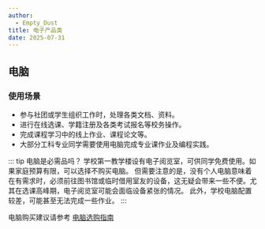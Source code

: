 ```yaml
---
author: 
  - Empty_Dust
title: 电子产品类
date: 2025-07-31
---
```


## 电脑

### 使用场景

- 参与社团或学生组织工作时，处理各类文档、资料。
- 进行在线选课、学籍注册及各类考试报名等校务操作。
- 完成课程学习中的线上作业、课程论文等。
- 大部分工科专业同学需要使用电脑完成专业课作业及编程实践。

::: tip 电脑是必需品吗？
学校第一教学楼设有电子阅览室，可供同学免费使用。如果家庭预算有限，可以选择不购买电脑。
但需要注意的是，没有个人电脑意味着在有需求时，必须前往图书馆或临时借用室友的设备，这无疑会带来一些不便。尤其在选课高峰期，电子阅览室可能会面临设备紧张的情况。
此外，学校电脑配置较差，可能甚至无法完成一些作业。
:::

电脑购买建议请参考 [电脑选购指南](/上电指南/数码产品建议/电脑选购指南.md)
